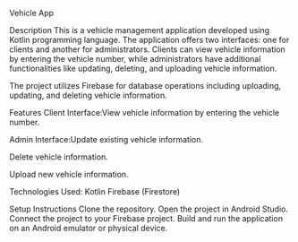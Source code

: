
Vehicle App 


Description
This is a vehicle management application developed using Kotlin programming language. 
The application offers two interfaces: 
one for clients and another for administrators. 
Clients can view vehicle information by entering the vehicle number, while administrators have additional functionalities like updating, deleting, and uploading vehicle information.


The project utilizes Firebase for database operations including uploading, updating, and deleting vehicle information.

Features
Client Interface:View vehicle information by entering the vehicle number.


Admin Interface:Update existing vehicle information.


Delete vehicle information.

Upload new vehicle information.


Technologies Used:
Kotlin
Firebase (Firestore)


Setup Instructions
Clone the repository.
Open the project in Android Studio.
Connect the project to your Firebase project.
Build and run the application on an Android emulator or physical device.
